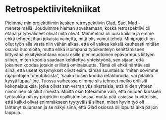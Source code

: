 # Retrospektiivitekniikat

Pidimme miniprojektitiimin kesken retrospektiivin Glad, Sad, Mad -menetelmällä.
Jouduimme hieman soveltamaan, koska retrospektiivi oli etänä ja työvälineet
olivat mitä olivat. Menetelmä oli uusi kaikille ja emme ehkä tehneet ihan
jokaista vaihetta, mitä olis voinut tehdä. Miniprojekti on ollut työn alla vasta
niin vähän aikaa, että oli vaikea keksiä kauheasti mitään osuvia huomioita, mutta
ehkä isoimpana työskentelyn kehittämiseen liittyvänä yksityiskohtana nousi esille
pienimuotoinen epävarmuus liittyen siihen, miten koodia saadaan kehitettyä
yhteistyönä, sen sijaan, että jokainen koodaa jotakin erillistä ominaisuutta.
Tämä oli ehkä nähtävissä siinä, että useat kysymykset olivat esim. tämän
suuntaisia: ”miten sovimme rajapintojen toteutuksista”, ”saako toisen koodia
refaktoroida, vai pitääkö kysyä lupaa” jne. Tuossa vaiheessa olimme siis
tehneet melko erillisiä kokonaisuuksia, jotka olivat sen verran yksinkertaisia,
että niiden yhteen nivominen oli ollut ilmeistä. Muilta osin totesimme vain, että
muiden kurssien työtaakka näkyy projektiin osallistumisessa, mutta pää-asiassa
kuvittelisin, että kaikki olivat enimmäkseen tyytyväisiä siihen, miten hyvin
työ oli lähtenyt sujumaan ja se näkyi siinä, että Glad osiossa oli lopulta aika
paljon lappuja.
